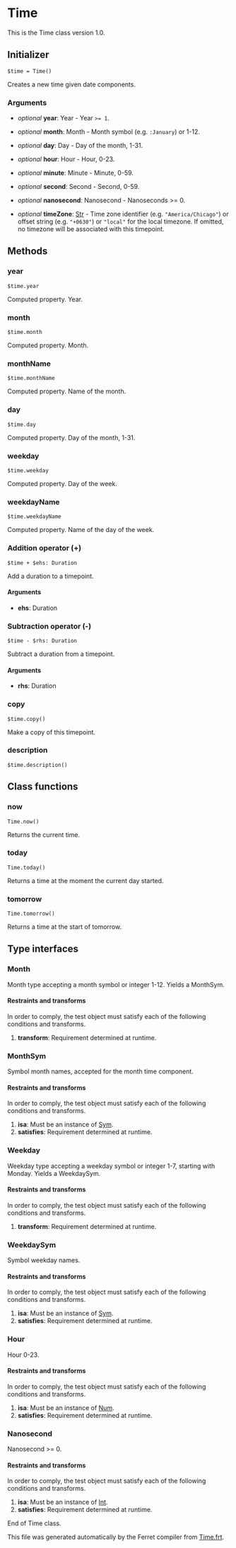 # Time

This is the Time class version 1.0.




## Initializer

```
$time = Time()
```

Creates a new time given date components.


### Arguments

* *optional* __year__: Year - Year `>= 1`.

* *optional* __month__: Month - Month symbol (e.g. `:January`) or 1-12.

* *optional* __day__: Day - Day of the month, 1-31.

* *optional* __hour__: Hour - Hour, 0-23.

* *optional* __minute__: Minute - Minute, 0-59.

* *optional* __second__: Second - Second, 0-59.

* *optional* __nanosecond__: Nanosecond - Nanoseconds >= 0.

* *optional* __timeZone__: [Str](/std/doc/String.md) - Time zone identifier (e.g. `"America/Chicago"`) or offset
string (e.g. `"+0630"`) or `"local"` for the local timezone.
If omitted, no timezone will be associated with this timepoint.

## Methods

### year

```
$time.year
```

Computed property. Year.



### month

```
$time.month
```

Computed property. Month.



### monthName

```
$time.monthName
```

Computed property. Name of the month.



### day

```
$time.day
```

Computed property. Day of the month, 1-31.



### weekday

```
$time.weekday
```

Computed property. Day of the week.



### weekdayName

```
$time.weekdayName
```

Computed property. Name of the day of the week.



### Addition operator (+)

```
$time + $ehs: Duration
```

Add a duration to a timepoint.


#### Arguments

* __ehs__: Duration  



### Subtraction operator (-)

```
$time - $rhs: Duration
```

Subtract a duration from a timepoint.


#### Arguments

* __rhs__: Duration  



### copy

```
$time.copy()
```

Make a copy of this timepoint.





### description

```
$time.description()
```


## Class functions

### now

```
Time.now()
```

Returns the current time.





### today

```
Time.today()
```

Returns a time at the moment the current day started.





### tomorrow

```
Time.tomorrow()
```

Returns a time at the start of tomorrow.



## Type interfaces

### Month

Month type accepting a month symbol or integer 1-12.
Yields a MonthSym.


#### Restraints and transforms

In order to comply, the test object must satisfy each of the following conditions and transforms.

1. __transform__: Requirement determined at runtime.


### MonthSym

Symbol month names, accepted for the month time component.


#### Restraints and transforms

In order to comply, the test object must satisfy each of the following conditions and transforms.

1. __isa__: Must be an instance of [Sym](/std/doc/Symbol.md).
2. __satisfies__: Requirement determined at runtime.


### Weekday

Weekday type accepting a weekday symbol or integer 1-7, starting with Monday.
Yields a WeekdaySym.


#### Restraints and transforms

In order to comply, the test object must satisfy each of the following conditions and transforms.

1. __transform__: Requirement determined at runtime.


### WeekdaySym

Symbol weekday names.


#### Restraints and transforms

In order to comply, the test object must satisfy each of the following conditions and transforms.

1. __isa__: Must be an instance of [Sym](/std/doc/Symbol.md).
2. __satisfies__: Requirement determined at runtime.


### Hour

Hour 0-23.


#### Restraints and transforms

In order to comply, the test object must satisfy each of the following conditions and transforms.

1. __isa__: Must be an instance of [Num](/std/doc/Number.md).
2. __satisfies__: Requirement determined at runtime.


### Nanosecond

Nanosecond >= 0.


#### Restraints and transforms

In order to comply, the test object must satisfy each of the following conditions and transforms.

1. __isa__: Must be an instance of [Int](/std/doc/Number.md).
2. __satisfies__: Requirement determined at runtime.


End of Time class.

This file was generated automatically by the Ferret compiler from
[Time.frt](../Time.frt).